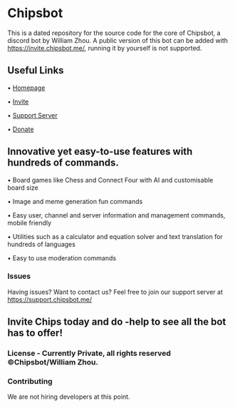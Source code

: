 # Chipsbot

This is a dated repository for the source code for the core of Chipsbot, a discord bot by William Zhou.
A public version of this bot can be added with https://invite.chipsbot.me/, running it by yourself is not supported.

## Useful Links
 • [Homepage](https://chipsbot.me)

 • [Invite](https://invite.chipsbot.me)

 • [Support Server](https://support.chipsbot.me)

 • [Donate](https://paypal.me/wzhouwzhou)

## Innovative yet easy-to-use features with hundreds of commands.

  • Board games like Chess and Connect Four with AI and customisable board size

  • Image and meme generation fun commands

  • Easy user, channel and server information and management commands, mobile friendly

  • Utilities such as a calculator and equation solver and text translation for hundreds of languages

  • Easy to use moderation commands

### Issues
Having issues? Want to contact us? Feel free to join our support server at https://support.chipsbot.me/

## Invite Chips today and do -help to see all the bot has to offer!

### License - Currently Private, all rights reserved ©Chipsbot/William Zhou.

### Contributing
We are not hiring developers at this point.
